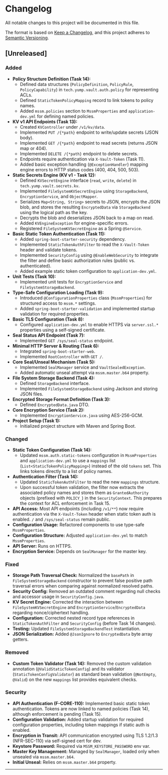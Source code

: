 # Changelog

All notable changes to this project will be documented in this file.

The format is based on [Keep a Changelog](https://keepachangelog.com/en/1.0.0/),
and this project adheres to [Semantic Versioning](https://semver.org/spec/v2.0.0.html).

## [Unreleased]

### Added
- **Policy Structure Definition (Task 14):**
  - Defined data structures (`PolicyDefinition`, `PolicyRule`, `PolicyCapability`) in `tech.yump.vault.auth.policy` for representing ACLs.
  - Defined `StaticTokenPolicyMapping` record to link tokens to policy names.
  - Added `mssm.policies` section to `MssmProperties` and `application-dev.yml` for defining named policies.
- **KV v1 API Endpoints (Task 13):**
  - Created `KVController` under `/v1/kv/data`.
  - Implemented `PUT /{*path}` endpoint to write/update secrets (JSON body).
  - Implemented `GET /{*path}` endpoint to read secrets (returns JSON map or 404).
  - Implemented `DELETE /{*path}` endpoint to delete secrets.
  - Endpoints require authentication via `X-Vault-Token` (Task 11).
  - Added basic exception handling (`@ExceptionHandler`) mapping engine errors to HTTP status codes (400, 404, 500, 503).
- **Static Secrets Engine (KV v1 - Task 12):**
  - Defined `KVSecretEngine` interface (`read`, `write`, `delete`) in `tech.yump.vault.secrets.kv`.
  - Implemented `FileSystemKVSecretEngine` using `StorageBackend`, `EncryptionService`, and `ObjectMapper`.
  - Serializes `Map<String, String>` secrets to JSON, encrypts the JSON blob, and stores the resulting `EncryptedData` via `StorageBackend` using the logical path as the key.
  - Decrypts the blob and deserializes JSON back to a map on read.
  - Added `KVEngineException` for engine-specific errors.
  - Registered `FileSystemKVSecretEngine` as a Spring `@Service`.
- **Basic Static Token Authentication (Task 11):**
  - Added `spring-boot-starter-security` dependency.
  - Implemented `StaticTokenAuthFilter` to read the `X-Vault-Token` header and validate tokens.
  - Implemented `SecurityConfig` using `@EnableWebSecurity` to integrate the filter and define basic authorization rules (public vs. authenticated).
  - Added example static token configuration to `application-dev.yml`.
- **Unit Tests (Task 10):**
  - Implemented unit tests for `EncryptionService` and `FileSystemStorageBackend`.
- **Type-Safe Configuration Loading (Task 9):**
  - Introduced `@ConfigurationProperties` class (`MssmProperties`) for structured access to `mssm.*` settings.
  - Added `spring-boot-starter-validation` and implemented startup validation for required properties.
- **Basic TLS Configuration (Task 8):**
  - Configured `application-dev.yml` to enable HTTPS via `server.ssl.*` properties using a self-signed certificate.
- **Seal Status API Endpoint (Task 7):**
  - Implemented `GET /sys/seal-status` endpoint.
- **Minimal HTTP Server & Routing (Task 6):**
  - Integrated `spring-boot-starter-web`.
  - Implemented `RootController` with `GET /`.
- **Core Seal/Unseal Mechanism (Task 5):**
  - Implemented `SealManager` service and `VaultSealedException`.
  - Added automatic unseal attempt via `mssm.master.b64` property.
- **File System Storage Backend (Task 4):**
  - Defined `StorageBackend` interface.
  - Implemented `FileSystemStorageBackend` using Jackson and storing JSON files.
- **Encrypted Storage Format Definition (Task 3):**
  - Defined `EncryptedData.java` DTO.
- **Core Encryption Service (Task 2):**
  - Implemented `EncryptionService.java` using AES-256-GCM.
- **Project Setup (Task 1):**
  - Initialized project structure with Maven and Spring Boot.

### Changed
- **Static Token Configuration (Task 14):**
  - Updated `mssm.auth.static-tokens` configuration in `MssmProperties` and `application-dev.yml` to use a `mappings` list (`List<StaticTokenPolicyMapping>`) instead of the old `tokens` set. This links tokens directly to a list of policy names.
- **Authentication Filter (Task 14):**
  - Updated `StaticTokenAuthFilter` to read the new `mappings` structure.
  - Upon successful token validation, the filter now extracts the associated policy names and stores them as `GrantedAuthority` objects (prefixed with `POLICY_`) in the `SecurityContext`. This prepares the context for ACL enforcement in Task 15.
- **API Access:** Most API endpoints (including `/v1/**`) now require authentication via the `X-Vault-Token` header when static token auth is enabled. `/` and `/sys/seal-status` remain public.
- **Configuration Usage:** Refactored components to use type-safe `MssmProperties`.
- **Configuration Structure:** Adjusted `application-dev.yml` to match `MssmProperties`.
- **API Server:** Runs on HTTPS.
- **Encryption Service:** Depends on `SealManager` for the master key.

### Fixed
- **Storage Path Traversal Check:** Normalized the `basePath` in `FileSystemStorageBackend` constructor to prevent false positive path traversal errors when comparing against normalized resolved paths.
- **Security Config:** Removed an outdated comment regarding null checks and accessor usage in `SecurityConfig.java`.
- **KV Secret Engine:** Corrected the interaction between `FileSystemKVSecretEngine` and `EncryptionService`/`EncryptedData` regarding nonce/ciphertext handling.
- **Configuration:** Corrected nested record type references in `StaticTokenAuthFilter` and `SecurityConfig` (before Task 14 changes).
- **Testing:** Updated `FileSystemStorageBackendTest` instantiation.
- **JSON Serialization:** Added `@JsonIgnore` to `EncryptedData` byte array getters.

### Removed
- **Custom Token Validator (Task 14):** Removed the custom validation annotation (`@ValidStaticTokenConfig`) and its validator (`StaticTokenConfigValidator`) as standard bean validation (`@NotEmpty`, `@Valid`) on the new `mappings` list provides equivalent checks.

### Security
- **API Authentication (F-CORE-110):** Implemented basic static token authentication. Tokens are now linked to named policies (Task 14), although enforcement is pending (Task 15).
- **Configuration Validation:** Added startup validation for required configuration properties, including token mappings if static auth is enabled.
- **Encryption in Transit:** API communication encrypted using TLS 1.2/1.3 (NFR-SEC-110) via self-signed cert for dev.
- **Keystore Password:** Required via `MSSM_KEYSTORE_PASSWORD` env var.
- **Master Key Management:** Managed by `SealManager`, loaded only when unsealed via `mssm.master.b64`.
- **Initial Unseal:** Relies on `mssm.master.b64` property.

---